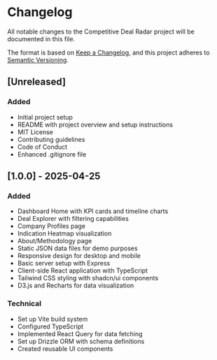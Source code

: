 # Changelog

All notable changes to the Competitive Deal Radar project will be documented in this file.

The format is based on [Keep a Changelog](https://keepachangelog.com/en/1.0.0/),
and this project adheres to [Semantic Versioning](https://semver.org/spec/v2.0.0.html).

## [Unreleased]

### Added
- Initial project setup
- README with project overview and setup instructions
- MIT License
- Contributing guidelines
- Code of Conduct
- Enhanced .gitignore file

## [1.0.0] - 2025-04-25

### Added
- Dashboard Home with KPI cards and timeline charts
- Deal Explorer with filtering capabilities
- Company Profiles page
- Indication Heatmap visualization
- About/Methodology page
- Static JSON data files for demo purposes
- Responsive design for desktop and mobile
- Basic server setup with Express
- Client-side React application with TypeScript
- Tailwind CSS styling with shadcn/ui components
- D3.js and Recharts for data visualization

### Technical
- Set up Vite build system
- Configured TypeScript
- Implemented React Query for data fetching
- Set up Drizzle ORM with schema definitions
- Created reusable UI components